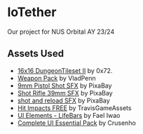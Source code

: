 # IoTether
Our project for NUS Orbital AY 23/24

## Assets Used
- [16x16 DungeonTileset II](https://0x72.itch.io/dungeontileset-ii) by 0x72.
- [Weapon Pack](https://vladpenn.itch.io/weapon) by VladPenn
- [9mm Pistol Shot SFX](https://pixabay.com/sound-effects/9mm-pistol-shot-6349/) by PixaBay
- [Shot Rifle 39mm SFX](https://pixabay.com/sound-effects/shot-rifle-39-mm-37542/) by PixaBay
- [shot and reload SFX](https://pixabay.com/sound-effects/shot-and-reload-6158/) by PixaBay
- [Hit Impacts FREE](https://assetstore.unity.com/packages/vfx/particles/hit-impact-effects-free-218385) by TravisGameAssets
- [UI Elements - LifeBars](https://pixel-iwart.itch.io/ui-elements-lifebars) by Fael Iwao
- [Complete UI Essential Pack](https://crusenho.itch.io/complete-ui-essential-pack) by Crusenho
